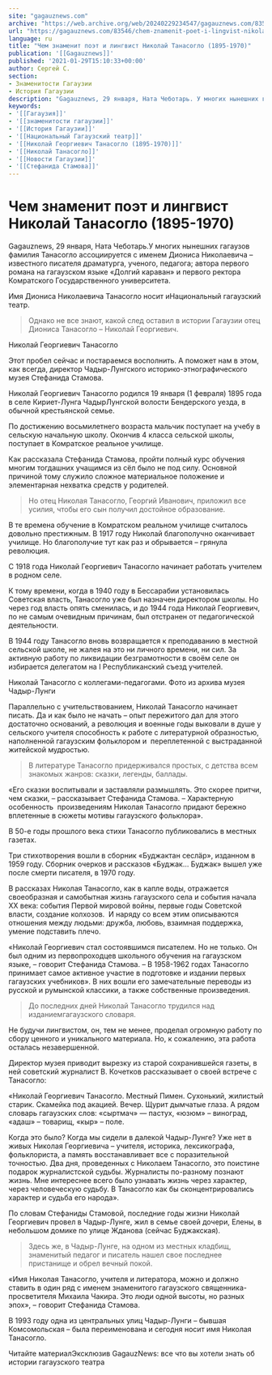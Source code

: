 ```yaml
---
site: "gagauznews.com"
archive: "https://web.archive.org/web/20240229234547/gagauznews.com/83546/chem-znamenit-poet-i-lingvist-nikolaj-tanasoglo-1895-1970.html"
url: "https://gagauznews.com/83546/chem-znamenit-poet-i-lingvist-nikolaj-tanasoglo-1895-1970.html"
language: ru
title: "Чем знаменит поэт и лингвист Николай Танасогло (1895-1970)"
publication: '[[Gagauznews]]'
published: '2021-01-29T15:10:33+00:00'
author: Сергей С.
section:
- Знаменитости Гагаузии
- История Гагаузии
description: "Gagauznews, 29 января, Ната Чеботарь. У многих нынешних гагаузов фамилия Танасогло ассоциируется с именем Диониса Николаевича – известного писателя драматурга, ученого, педагога; автора первого романа на гагаузском языке «Долгий караван» и первого ректора Комратского Государственного университета. Имя Диониса Николаевича Танасогло носит и Национальный гагаузский театр. Однако не все знают, какой след оставил в истории Гагаузии отец Диониса Танасогло – Николай Георгиевич. Этот пробел сейчас и постараемся восполнить. А поможет нам в этом, как всегда, директор Чадыр-Лунгского историко-этнографического музея Стефанида Стамова. Николай Георгиевич Танасогло родился 19 января (1 февраля) 1895 года в селе Кириет-Лунга ЧадырЛунгской волости Бендерского уезда, в обычной крестьянской […]"
keywords:
- '[[Гагаузия]]'
- '[[знаменитости гагаузии]]'
- '[[История Гагаузии]]'
- '[[Национальный Гагаузский театр]]'
- '[[Николай Георгиевич Танасогло (1895-1970)]]'
- '[[Николай Танасогло]]'
- '[[Новости Гагаузии]]'
- '[[Стефанида Стамова]]'
---
```


# Чем знаменит поэт и лингвист Николай Танасогло (1895-1970)

Gagauznews, 29 января, Ната Чеботарь.У многих нынешних гагаузов фамилия Танасогло ассоциируется с именем Диониса Николаевича – известного писателя драматурга, ученого, педагога; автора первого романа на гагаузском языке «Долгий караван» и первого ректора Комратского Государственного университета.

Имя Диониса Николаевича Танасогло носит иНациональный гагаузский театр.

> Однако не все знают, какой след оставил в истории Гагаузии отец Диониса Танасогло – Николай Георгиевич.

Николай Георгиевич Танасогло

Этот пробел сейчас и постараемся восполнить. А поможет нам в этом, как всегда, директор Чадыр-Лунгского историко-этнографического музея Стефанида Стамова.

Николай Георгиевич Танасогло родился 19 января (1 февраля) 1895 года в селе Кириет-Лунга ЧадырЛунгской волости Бендерского уезда, в обычной крестьянской семье.

По достижению восьмилетнего возраста мальчик поступает на учебу в сельскую начальную школу. Окончив 4 класса сельской школы, поступает в Комратское реальное училище.

Как рассказала Стефанида Стамова, пройти полный курс обучения многим тогдашних учащимся из сёл было не под силу. Основной причиной тому служило сложное материальное положение и элементарная нехватка средств у родителей.

> Но отец Николая Танасогло, Георгий Иванович, приложил все усилия, чтобы его сын получил достойное образование.

В те времена обучение в Комратском реальном училище считалось довольно престижным. В 1917 году Николай благополучно оканчивает училище. Но благополучие тут как раз и обрывается – грянула революция.

С 1918 года Николай Георгиевич Танасогло начинает работать учителем в родном селе.

К тому времени, когда в 1940 году в Бессарабии установилась Советская власть, Танасогло уже был назначен директором школы. Но через год власть опять сменилась, и до 1944 года Николай Георгиевич, по не самым очевидным причинам, был отстранен от педагогической деятельности.

В 1944 году Танасогло вновь возвращается к преподаванию в местной сельской школе, не жалея на это ни личного времени, ни сил. За активную работу по ликвидации безграмотности в своём селе он избирается делегатом на I Республиканский съезд учителей.

Николай Танасогло с коллегами-педагогами. Фото из архива музея Чадыр-Лунги

Параллельно с учительствованием, Николай Танасогло начинает писать. Да и как было не начать – опыт пережитого дал для этого достаточно оснований, а революция и военные годы выковали в душе у сельского учителя способность к работе с литературной образностью, наполненной гагаузским фольклором и  переплетенной с выстраданной житейской мудростью.

> В литературе Танасогло придерживался простых, с детства всем знакомых жанров: сказки, легенды, баллады.

«Его сказки воспитывали и заставляли размышлять. Это скорее притчи, чем сказки, – рассказывает Стефанида Стамова. – Характерную особенность  произведениям Николая Танасогло придают бережно вплетенные в сюжеты мотивы гагаузского фольклора».

В 50-е годы прошлого века стихи Танасогло публиковались в местных газетах.

Три стихотворения вошли в сборник «Буджактан сеслäр», изданном в 1959 году. Сборник очерков и рассказов «Буджак… Буджак» вышел уже после смерти писателя, в 1970 году.

В рассказах Николая Танасогло, как в капле воды, отражается своеобразная и самобытная жизнь гагаузского села и события начала ХХ века: события Первой мировой войны, первые годы Советской власти, создание колхозов.  И наряду со всем этим описываются отношения между людьми: дружба, любовь, взаимная поддержка, умение подставить плечо.

«Николай Георгиевич стал состоявшимся писателем. Но не только. Он был одним из первопроходцев школьного обучения на гагаузском языке, – говорит Стефанида Стамова. – В 1958-1962 годах Танасогло принимает самое активное участие в подготовке и издании первых гагаузских учебников». В них вошли его замечательные переводы из русской и румынской классики, а также собственные произведения.

> До последних дней Николай Танасогло трудился над изданиемгагаузского словаря.

Не будучи лингвистом, он, тем не менее, проделал огромную работу по сбору ценного и уникального материала. Но, к сожалению, эта работа осталась незавершенной.

Директор музея приводит вырезку из старой сохранившейся газеты, в ней советский журналист В. Кочетков рассказывает о своей встрече с Танасогло:

«Николай Георгиевич Танасогло. Местный Пимен. Сухонький, жилистый старик. Скамейка под акацией. Вечер. Щурит дымчатые глаза. А рядом словарь гагаузских слов: «сыртмач» — пастух, «юзюм» – виноград, «адаш» – товарищ, «кыр» – поле.

Когда это было? Когда мы сидели в далекой Чадыр-Лунге? Уже нет в живых Николая Георгиевича – учителя, историка, лексикографа, фольклориста, а память восстанавливает все с поразительной точностью. Два дня, проведенных с Николаем Танасогло, это поистине подарок журналистской судьбы. Журналисты по-разному познают жизнь. Мне интереснее всего было узнавать жизнь через характер, через человеческую судьбу. В Танасогло как бы сконцентрировались характер и судьба его народа».

По словам Стефаниды Стамовой, последние годы жизни Николай Георгиевич провел в Чадыр-Лунге, жил в семье своей дочери, Елены, в небольшом домике по улице Жданова (сейчас Буджакская).

> Здесь же, в Чадыр-Лунге, на одном из местных кладбищ, знаменитый педагог и писатель нашел свое последнее пристанище и обрел вечный покой.

«Имя Николая Танасогло, учителя и литератора, можно и должно ставить в один ряд с именем знаменитого гагаузского священника-просветителя Михаила Чакира. Это люди одной высоты, но разных эпох», – говорит Стефанида Стамова.

В 1993 году одна из центральных улиц Чадыр-Лунги – бывшая Комсомольская – была переименована и сегодня носит имя Николая Танасогло.

Читайте материалЭксклюзив GagauzNews: все что вы хотели знать об истории гагаузского театра